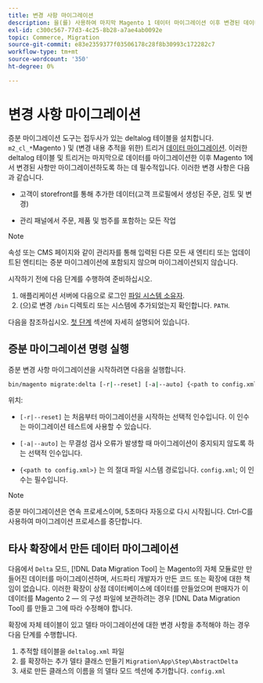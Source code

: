 ```yaml
---
title: 변경 사항 마이그레이션
description: 을(를) 사용하여 마지막 Magento 1 데이터 마이그레이션 이후 변경된 데이터만 마이그레이션하는 방법에 대해 알아봅니다. [!DNL Data Migration Tool].
exl-id: c300c567-77d3-4c25-8b28-a7ae4ab0092e
topic: Commerce, Migration
source-git-commit: e83e2359377f03506178c28f8b30993c172282c7
workflow-type: tm+mt
source-wordcount: '350'
ht-degree: 0%

---
```


# 변경 사항 마이그레이션

증분 마이그레이션 도구는 접두사가 있는 deltalog 테이블을 설치합니다. `m2_cl_*`Magento ) 및 (변경 내용 추적을 위한) 트리거 [데이터 마이그레이션](data.md). 이러한 deltalog 테이블 및 트리거는 마지막으로 데이터를 마이그레이션한 이후 Magento 1에서 변경된 사항만 마이그레이션하도록 하는 데 필수적입니다. 이러한 변경 사항은 다음과 같습니다.

* 고객이 storefront를 통해 추가한 데이터(고객 프로필에서 생성된 주문, 검토 및 변경)

* 관리 패널에서 주문, 제품 및 범주를 포함하는 모든 작업

>[!NOTE]
>
>속성 또는 CMS 페이지와 같이 관리자를 통해 입력된 다른 모든 새 엔티티 또는 업데이트된 엔티티는 증분 마이그레이션에 포함되지 않으며 마이그레이션되지 않습니다.


시작하기 전에 다음 단계를 수행하여 준비하십시오.

1. 애플리케이션 서버에 다음으로 로그인 [파일 시스템 소유자](../../../installation/prerequisites/file-system/overview.md).
1. (으)로 변경 `/bin` 디렉토리 또는 시스템에 추가되었는지 확인합니다. `PATH`.

다음을 참조하십시오. [첫 단계](overview.md#first-steps) 섹션에 자세히 설명되어 있습니다.

## 증분 마이그레이션 명령 실행

증분 변경 사항 마이그레이션을 시작하려면 다음을 실행합니다.

```bash
bin/magento migrate:delta [-r|--reset] [-a|--auto] {<path to config.xml>}
```

위치:

* `[-r|--reset]` 는 처음부터 마이그레이션을 시작하는 선택적 인수입니다. 이 인수는 마이그레이션 테스트에 사용할 수 있습니다.

* `[-a|--auto]` 는 무결성 검사 오류가 발생할 때 마이그레이션이 중지되지 않도록 하는 선택적 인수입니다.

* `{<path to config.xml>}` 는 의 절대 파일 시스템 경로입니다. `config.xml`; 이 인수는 필수입니다.

>[!NOTE]
>
>증분 마이그레이션은 연속 프로세스이며, 5초마다 자동으로 다시 시작됩니다. Ctrl-C를 사용하여 마이그레이션 프로세스를 중단합니다.


## 타사 확장에서 만든 데이터 마이그레이션

다음에서 `Delta` 모드, [!DNL Data Migration Tool] 는 Magento의 자체 모듈로만 만들어진 데이터를 마이그레이션하며, 서드파티 개발자가 만든 코드 또는 확장에 대한 책임이 없습니다. 이러한 확장이 상점 데이터베이스에 데이터를 만들었으며 판매자가 이 데이터를 Magento 2 — 의 구성 파일에 보관하려는 경우 [!DNL Data Migration Tool] 를 만들고 그에 따라 수정해야 합니다.

확장에 자체 테이블이 있고 델타 마이그레이션에 대한 변경 사항을 추적해야 하는 경우 다음 단계를 수행합니다.

1. 추적할 테이블을 `deltalog.xml` 파일
1. 를 확장하는 추가 델타 클래스 만들기 `Migration\App\Step\AbstractDelta`
1. 새로 만든 클래스의 이름을 의 델타 모드 섹션에 추가합니다. `config.xml`
